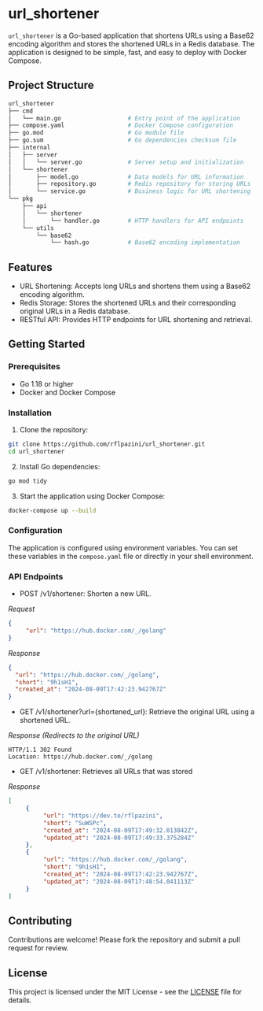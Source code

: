 # url_shortener

`url_shortener` is a Go-based application that shortens URLs using a Base62 encoding algorithm and stores the shortened URLs in a Redis database. The application is designed to be simple, fast, and easy to deploy with Docker Compose.



## Project Structure

```bash
url_shortener
├── cmd
│   └── main.go                   # Entry point of the application
├── compose.yaml                  # Docker Compose configuration
├── go.mod                        # Go module file
├── go.sum                        # Go dependencies checksum file
├── internal
│   ├── server
│   │   └── server.go             # Server setup and initialization
│   └── shortener
│       ├── model.go              # Data models for URL information
│       ├── repository.go         # Redis repository for storing URLs
│       └── service.go            # Business logic for URL shortening
└── pkg
    ├── api
    │   └── shortener
    │       └── handler.go        # HTTP handlers for API endpoints
    └── utils
        └── base62
            └── hash.go           # Base62 encoding implementation
```

## Features
- URL Shortening: Accepts long URLs and shortens them using a Base62 encoding algorithm.
- Redis Storage: Stores the shortened URLs and their corresponding original URLs in a Redis database.
- RESTful API: Provides HTTP endpoints for URL shortening and retrieval.


## Getting Started
### Prerequisites
- Go 1.18 or higher
- Docker and Docker Compose

### Installation

1. Clone the repository:
```bash 
git clone https://github.com/rflpazini/url_shortener.git
cd url_shortener
```

2. Install Go dependencies:
```bash 
go mod tidy
```
3. Start the application using Docker Compose:
```bash 
docker-compose up --build 
```

### Configuration
The application is configured using environment variables. You can set these variables in the `compose.yaml` file or directly in your shell environment.


### API Endpoints

- POST /v1/shortener: Shorten a new URL.
 
_Request_
```json
{
     "url": "https://hub.docker.com/_/golang"
}

```
_Response_
```json
{
  "url": "https://hub.docker.com/_/golang",
  "short": "9h1sH1",
  "created_at": "2024-08-09T17:42:23.942767Z"
}
```
- GET /v1/shortener?url={shortened_url}: Retrieve the original URL using a shortened URL.

_Response (Redirects to the original URL)_
```
HTTP/1.1 302 Found
Location: https://hub.docker.com/_/golang
```

- GET /v1/shortener: Retrieves all URLs that was stored

_Response_
```json
[
     {
          "url": "https://dev.to/rflpazini",
          "short": "SuWSPc",
          "created_at": "2024-08-09T17:49:32.013842Z",
          "updated_at": "2024-08-09T17:49:33.375284Z"
     },
     {
          "url": "https://hub.docker.com/_/golang",
          "short": "9h1sH1",
          "created_at": "2024-08-09T17:42:23.942767Z",
          "updated_at": "2024-08-09T17:48:54.041113Z"
     }
]
```

## Contributing
Contributions are welcome! Please fork the repository and submit a pull request for review.

## License
This project is licensed under the MIT License - see the [LICENSE](https://rflpazini.mit-license.org/) file for details.